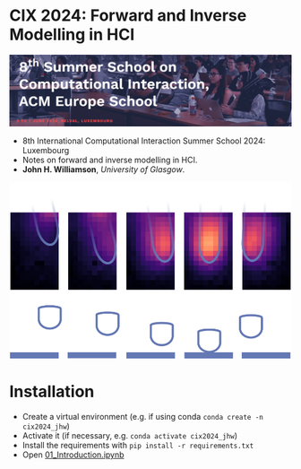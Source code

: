 # CIX 2024: Forward and Inverse Modelling in HCI
![CI](imgs/header.png)

* 8th International Computational Interaction Summer School 2024: Luxembourg
* Notes on forward and inverse modelling in HCI.
* **John H. Williamson**, *University of Glasgow*.

![CI](imgs/finger_track.png)

# Installation
* Create a virtual environment (e.g. if using conda `conda create -n cix2024_jhw`)
* Activate it (if necessary, e.g. `conda activate cix2024_jhw`)
* Install the requirements with `pip install -r requirements.txt`
* Open  [01_Introduction.ipynb](01_Introduction.ipynb) 